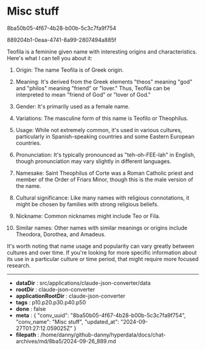 # Misc stuff

8ba50b05-4f67-4b28-b00b-5c3c7fa9f754

889204b1-0eaa-4741-8a99-2807494a885f

 Teofila is a feminine given name with interesting origins and characteristics. Here's what I can tell you about it:

1. Origin: The name Teofila is of Greek origin.

2. Meaning: It's derived from the Greek elements "theos" meaning "god" and "philos" meaning "friend" or "lover." Thus, Teofila can be interpreted to mean "friend of God" or "lover of God."

3. Gender: It's primarily used as a female name.

4. Variations: The masculine form of this name is Teofilo or Theophilus.

5. Usage: While not extremely common, it's used in various cultures, particularly in Spanish-speaking countries and some Eastern European countries.

6. Pronunciation: It's typically pronounced as "teh-oh-FEE-lah" in English, though pronunciation may vary slightly in different languages.

7. Namesake: Saint Theophilus of Corte was a Roman Catholic priest and member of the Order of Friars Minor, though this is the male version of the name.

8. Cultural significance: Like many names with religious connotations, it might be chosen by families with strong religious beliefs.

9. Nickname: Common nicknames might include Teo or Fila.

10. Similar names: Other names with similar meanings or origins include Theodora, Dorothea, and Amadeus.

It's worth noting that name usage and popularity can vary greatly between cultures and over time. If you're looking for more specific information about its use in a particular culture or time period, that might require more focused research.

---

* **dataDir** : src/applications/claude-json-converter/data
* **rootDir** : claude-json-converter
* **applicationRootDir** : claude-json-converter
* **tags** : p10.p20.p30.p40.p50
* **done** : false
* **meta** : {
  "conv_uuid": "8ba50b05-4f67-4b28-b00b-5c3c7fa9f754",
  "conv_name": "Misc stuff",
  "updated_at": "2024-09-27T01:27:12.059025Z"
}
* **filepath** : /home/danny/github-danny/hyperdata/docs/chat-archives/md/8ba5/2024-09-26_889.md